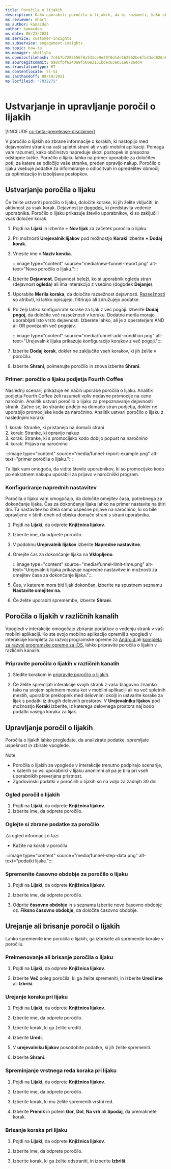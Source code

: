 ```yaml
---
title: Poročila o lijakih
description: Kako uporabiti poročila o lijakih, da bi razumeli, kako občinstvo sprejema odločitve.
ms.reviewer: mhart
ms.author: kamacdon
author: kamacdon
ms.date: 06/23/2021
ms.service: customer-insights
ms.subservice: engagement-insights
ms.topic: how-to
ms.manager: shellyha
ms.openlocfilehash: 7c6b7b7285556f8a531ce9e29f0d1de162562be6fb43dd826a65fd9e00d87b30
ms.sourcegitcommit: aa0cfbf6240a9f560e3131bdec63e051a8786dd4
ms.translationtype: HT
ms.contentlocale: sl-SI
ms.lasthandoff: 08/10/2021
ms.locfileid: "7032275"
---
```

# <a name="create-and-manage-funnel-reports"></a>Ustvarjanje in upravljanje poročil o lijakih

[!INCLUDE [cc-beta-prerelease-disclaimer](includes/cc-beta-prerelease-disclaimer.md)]

V poročilo o lijakih so zbrane informacije o korakih, ki nastopijo med dejavnostmi strank na vaši spletni strani ali v vaši mobilni aplikaciji. Pomaga vam razumeti, kako občinstvo napreduje skozi postopek in prepozna odstopne točke. Poročilo o lijaku lahko na primer uporabite za določitev poti, za katere se odločijo vaše stranke, preden opravijo nakup. Poročilo o lijaku vsebuje podatke za informiranje o odločitvah in opredelitev območij za optimizacijo in izboljšave postopkov.

## <a name="create-a-funnel-report"></a>Ustvarjanje poročila o lijaku

Če želite ustvariti poročilo o lijaku, določite korake, ki jih želite vključiti, in aktivnost za vsak korak. Dejavnost je [dogodek](glossary.md), ki predstavlja vedenje uporabnika. Poročilo o lijaku prikazuje število uporabnikov, ki so zaključili vsak določen korak. 

1. Pojdi na **Lijaki** in izberite **+ Nov lijak** za začetek poročila o lijaku.

1. Pri možnosti **Urejevalnik lijakov** pod možnostjo **Koraki** izberite **+ Dodaj korak.** 

1. Vnesite ime v **Naziv koraka**.

   :::image type="content" source="media/new-funnel-report.png" alt-text="Novo poročilo o lijaku.":::

1. Izberite **Dejavnost**. Dejavnost beleži, ko si uporabnik ogleda stran (dejavnost **ogleda**) ali ima interakcijo z vsebino (dogodek **Dejanje**).

1. Uporabite **Merila koraka**, da določite razsežnost dejavnosti. [Razsežnosti](dimensions.md) so atributi, ki lahko opisujejo, filtrirajo ali združujejo podatke.

1. Po želji lahko konfigurirate korake za lijak z več pogoji. Izberite **Dodaj pogoj**, da določite več razsežnosti v koraku. Dodatna merila morajo uporabljati isto vrsto dejavnosti. Izberete lahko, ali je z operaterjem AND ali OR povezanih več pogojev.

   :::image type="content" source="media/funnel-add-condition.png" alt-text="Urejevalnik lijaka prikazuje konfiguracijo korakov z več pogoji.":::

1. Izberite **Dodaj korak**, dokler ne zaključite vseh korakov, ki jih želite v poročilu.

1. Izberite **Shrani**, poimenujte poročilo in znova izberite **Shrani**. 

### <a name="example-fourth-coffee-company-funnel-report"></a>Primer: poročilo o lijaku podjetja Fourth Coffee

Naslednji scenarij prikazuje en način uporabe poročila o lijaku. Analitik podjetja Fourth Coffee želi razumeti vpliv nedavne promocije na cene naročnin. Analitik ustvari poročilo o lijaku za prepoznavanje dejavnosti strank. Začne se, ko stranke pridejo na domačo stran podjetja, dokler ne uporabijo promocijske kode za naročnino. Analitik ustvari poročilo o lijaku z naslednjimi koraki:

1. korak: Stranke, ki pristanejo na domači strani   
2. korak: Stranke, ki opravijo nakup   
3. korak: Stranke, ki s promocijsko kodo dobijo popust na naročnino   
4. korak: Prijava na naročnino   

:::image type="content" source="media/funnel-report-example.png" alt-text="primer poročila o lijaku.":::
  
Ta lijak vam omogoča, da vidite število uporabnikov, ki so promocijsko kodo po enkratnem nakupu uporabili za prijavo v naročniški program.

### <a name="configure-advanced-settings"></a>Konfiguriranje naprednih nastavitev 

Poročila o lijaku vam omogočajo, da določite omejitev časa, potrebnega za dokončanje lijaka. Čas za dokončanje lijaka lahko na primer nastavite na štiri dni. Ta nastavitev bo štela samo uspešne prijave na naročnino, ki so bile opravljene v štirih dneh od obiska domače strani s strani uporabnika.

1. Pojdi na **Lijaki**, da odprete **Knjižnica lijakov**.

1. Izberite ime, da odprete poročilo. 

1. V podoknu **Urejevalnik lijakov** izberite **Napredne nastavitve**. 

1. Omejite čas za dokončanje lijaka na **Vklopljeno**.

   :::image type="content" source="media/funnel-limit-time.png" alt-text="Urejevalnik lijaka prikazuje napredne nastavitve in možnosti za omejitev časa za dokončanje lijaka.":::

1. Čas, v katerem mora biti lijak dokončan, izberite na spustnem seznamu **Nastavite omejitev na**.

1. Če želite uporabiti spremembe, izberite **Shrani**.


## <a name="cross-channel-funnel-reports"></a>Poročila o lijakih v različnih kanalih 

Vpogledi v interakcije omogočajo zbiranje podatkov o vedenju strank v vaši mobilni aplikaciji. Ko ste svojo mobilno aplikacijo opremili z vpogledi v interakcije kompleta za razvoj programske opreme za [Android ](get-started-android.md) ali [kompleta za razvoj programske opreme za iOS](get-started-ios.md), lahko pripravite poročila o lijakih v različnih kanalih. 

### <a name="create-a-cross-channel-funnel-report"></a>Pripravite poročila o lijakih v različnih kanalih 

1. Sledite korakom in [pripravite poročilo o lijakih](#create-a-funnel-report).    

1. Če želite spremljati interakcije svojih strank z vašo blagovno znamko tako na svojem spletnem mestu kot v mobilni aplikaciji ali na več spletnih mestih, uporabite preklopnik med delovnimi okolji in ustvarite korake za lijak s podatki iz drugih delovnih prostorov. V **Urejevalniku lijakov** pod možnostjo **Koraki** izberite, iz katerega delovnega prostora naj bodo podatki vašega koraka za lijak.

## <a name="manage-funnel-reports"></a>Upravljanje poročil o lijakih

Poročila o lijakih lahko pregledate, da analizirate podatke, spremljate uspešnost in zbirate vpoglede.

> [!NOTE]
> - Poročila o lijakih za vpoglede v interakcije trenutno podpirajo scenarije, v katerih so vsi uporabniki v lijaku anonimni ali pa je bila pri vseh uporabnikih preverjena pristnost. 
> - Zgodovinski podatki v poročilih o lijakih so na voljo za zadnjih 30 dni.

### <a name="view-funnel-reports"></a>Ogled poročil o lijakih

1. Pojdi na **Lijaki**, da odprete **Knjižnica lijakov**.
1. Izberite ime, da odprete poročilo.    

### <a name="see-the-data-collected-for-a-report"></a>Oglejte si zbrane podatke za poročilo   

Za ogled informacij o fazi

- Kažite na korak v poročilu.

:::image type="content" source="media/funnel-step-data.png" alt-text="podatki lijaka.":::

### <a name="change-the-date-range-for-the-funnel-report"></a>Spremenite časovno obdobje za poročilo o lijaku

1. Pojdi na **Lijaki**, da odprete **Knjižnica lijakov**.

1. Izberite ime, da odprete poročilo.

1. Odprite **časovno obdobje** in s seznama izberite novo časovno obdobje oz. **Fiksno časovno obdobje**, da določite časovno obdobje.

## <a name="edit-or-delete-funnel-reports"></a>Urejanje ali brisanje poročil o lijakih

Lahko spremenite ime poročila o lijakih, ga izbrišete ali spremenite korake v poročilu.

### <a name="rename-or-delete-a-funnel-report"></a>Preimenovanje ali brisanje poročila o lijaku

1. Pojdi na **Lijaki**, da odprete **Knjižnica lijakov**. 

1. Izberite **Več** poleg poročila, ki ga želite spremeniti, in izberite **Uredi ime** ali **Izbriši**.

### <a name="edit-a-funnel-step"></a>Urejanje koraka pri lijaku  

1. Pojdi na **Lijaki**, da odprete **Knjižnica lijakov**. 

1. Izberite ime, da odprete poročilo.

1. Izberite korak, ki ga želite urediti.

1. Izberite **Uredi**.

1. V **urejevalniku lijakov** posodobite podatke, ki jih želite spremeniti.  

1. Izberite **Shrani**.

### <a name="reorder-a-funnel-step"></a>Spreminjanje vrstnega reda koraka pri lijaku

1. Pojdi na **Lijaki**, da odprete **Knjižnica lijakov**. 

1. Izberite ime, da odprete poročilo.

1. Izberite korak, ki mu želite spremeniti vrstni red.

1. Izberite **Premik** in potem **Gor**, **Dol**, **Na vrh** ali **Spodaj**, da premaknete korak.

### <a name="delete-a-funnel-step"></a>Brisanje koraka pri lijaku

1. Pojdi na **Lijaki**, da odprete **Knjižnica lijakov**. 

1. Izberite ime, da odprete poročilo.

1. Izberite korak, ki ga želite odstraniti, in izberite **Izbriši**.

